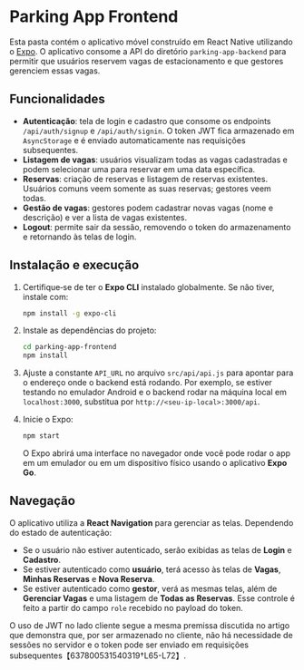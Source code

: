 # Parking App Frontend

Esta pasta contém o aplicativo móvel construído em React Native utilizando o [Expo](https://expo.dev/). O aplicativo consome a API do diretório `parking-app-backend` para permitir que usuários reservem vagas de estacionamento e que gestores gerenciem essas vagas.

## Funcionalidades

- **Autenticação**: tela de login e cadastro que consome os endpoints `/api/auth/signup` e `/api/auth/signin`. O token JWT fica armazenado em `AsyncStorage` e é enviado automaticamente nas requisições subsequentes.
- **Listagem de vagas**: usuários visualizam todas as vagas cadastradas e podem selecionar uma para reservar em uma data específica.
- **Reservas**: criação de reservas e listagem de reservas existentes. Usuários comuns veem somente as suas reservas; gestores veem todas.
- **Gestão de vagas**: gestores podem cadastrar novas vagas (nome e descrição) e ver a lista de vagas existentes.
- **Logout**: permite sair da sessão, removendo o token do armazenamento e retornando às telas de login.

## Instalação e execução

1. Certifique‑se de ter o **Expo CLI** instalado globalmente. Se não tiver, instale com:

   ```bash
   npm install -g expo-cli
   ```

2. Instale as dependências do projeto:

   ```bash
   cd parking-app-frontend
   npm install
   ```

3. Ajuste a constante `API_URL` no arquivo `src/api/api.js` para apontar para o endereço onde o backend está rodando. Por exemplo, se estiver testando no emulador Android e o backend rodar na máquina local em `localhost:3000`, substitua por `http://<seu-ip-local>:3000/api`.

4. Inicie o Expo:

   ```bash
   npm start
   ```

   O Expo abrirá uma interface no navegador onde você pode rodar o app em um emulador ou em um dispositivo físico usando o aplicativo **Expo Go**.

## Navegação

O aplicativo utiliza a **React Navigation** para gerenciar as telas. Dependendo do estado de autenticação:

* Se o usuário não estiver autenticado, serão exibidas as telas de **Login** e **Cadastro**.
* Se estiver autenticado como **usuário**, terá acesso às telas de **Vagas**, **Minhas Reservas** e **Nova Reserva**.
* Se estiver autenticado como **gestor**, verá as mesmas telas, além de **Gerenciar Vagas** e uma listagem de **Todas as Reservas**. Esse controle é feito a partir do campo `role` recebido no payload do token.

O uso de JWT no lado cliente segue a mesma premissa discutida no artigo que demonstra que, por ser armazenado no cliente, não há necessidade de sessões no servidor e o token pode ser enviado em requisições subsequentes【637800531540319†L65-L72】.